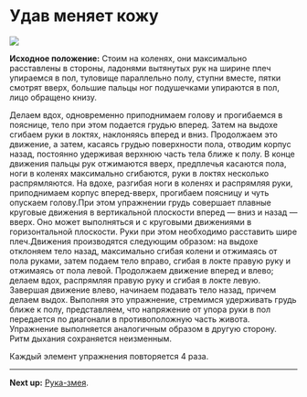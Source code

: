 # Удав меняет кожу



![](../img/36.png)

**Исходное положение:** Стоим на коленях, они максимально расставлены в стороны,
ладонями вытянутых рук на ширине плеч упираемся в пол, туловище параллельно
полу, ступни вместе, пятки смотрят вверх, большие пальцы ног подушечками
упираются в пол, лицо обращено книзу.

Делаем вдох, одновременно приподнимаем голову и прогибаемся в пояснице, тело при
этом подается грудью вперед. Затем на выдохе сгибаем руки в локтях, наклоняясь
вперед и вниз. Продолжаем это движение, а затем, касаясь грудью поверхности
пола, отводим корпус назад, постоянно удерживая верхнюю часть тела ближе к полу.
В конце движения пальцы рук отжимаются вверх, предплечья касаются пола, ноги в
коленях максимально сгибаются, руки в локтях несколько распрямляются. На вдохе,
разгибая ноги в коленях и распрямляя руки, приподнимаем корпус вперед-вверх,
прогибаем поясницу и чуть опускаем голову.При этом упражнении грудь совершает
плавные круговые движения в вертикальной плоскости вперед — вниз и назад —
вверх. Оно может выполняться и с круговыми движениями в горизонтальной
плоскости. Руки при этом необходимо расставить шире плеч.Движения производятся
следующим образом: на выдохе отклоняем тело назад, максимально сгибая колени и
отжимаясь от пола руками, затем подаем тело вправо, сгибая в локте правую руку и
отжимаясь от пола левой. Продолжаем движение вперед и влево; делаем вдох,
распрямляя правую руку и сгибая в локте левую. Завершая движение влево, начинаем
подавать тело назад, причем делаем выдох. Выполняя это упражнение, стремимся
удерживать грудь ближе к полу, представляем, что напряжение от упора руки в пол
передается по диагонали в противоположную часть живота. Упражнение выполняется
аналогичным образом в другую сторону. Ритм дыхания сохраняется неизменным.

Каждый элемент упражнения повторяется 4 раза.

***

**Next up:** [Рука-змея](../37).
